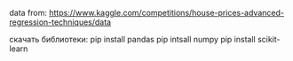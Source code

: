 data from: https://www.kaggle.com/competitions/house-prices-advanced-regression-techniques/data

скачать библиотеки:
pip install pandas
pip intsall numpy
pip install scikit-learn

